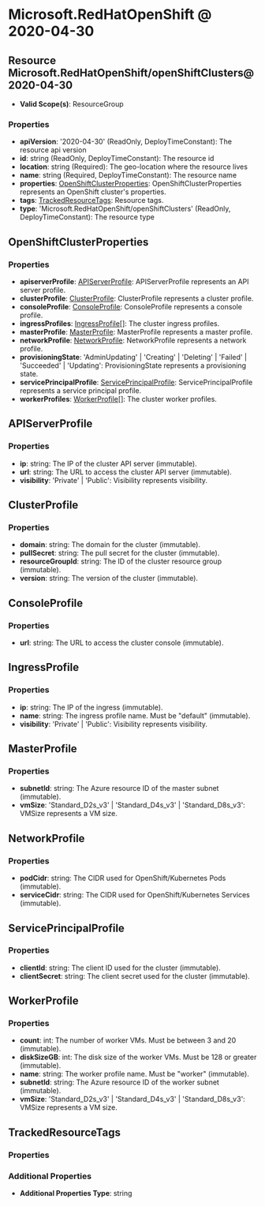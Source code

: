 # Microsoft.RedHatOpenShift @ 2020-04-30

## Resource Microsoft.RedHatOpenShift/openShiftClusters@2020-04-30
* **Valid Scope(s)**: ResourceGroup
### Properties
* **apiVersion**: '2020-04-30' (ReadOnly, DeployTimeConstant): The resource api version
* **id**: string (ReadOnly, DeployTimeConstant): The resource id
* **location**: string (Required): The geo-location where the resource lives
* **name**: string (Required, DeployTimeConstant): The resource name
* **properties**: [OpenShiftClusterProperties](#openshiftclusterproperties): OpenShiftClusterProperties represents an OpenShift cluster's properties.
* **tags**: [TrackedResourceTags](#trackedresourcetags): Resource tags.
* **type**: 'Microsoft.RedHatOpenShift/openShiftClusters' (ReadOnly, DeployTimeConstant): The resource type

## OpenShiftClusterProperties
### Properties
* **apiserverProfile**: [APIServerProfile](#apiserverprofile): APIServerProfile represents an API server profile.
* **clusterProfile**: [ClusterProfile](#clusterprofile): ClusterProfile represents a cluster profile.
* **consoleProfile**: [ConsoleProfile](#consoleprofile): ConsoleProfile represents a console profile.
* **ingressProfiles**: [IngressProfile](#ingressprofile)[]: The cluster ingress profiles.
* **masterProfile**: [MasterProfile](#masterprofile): MasterProfile represents a master profile.
* **networkProfile**: [NetworkProfile](#networkprofile): NetworkProfile represents a network profile.
* **provisioningState**: 'AdminUpdating' | 'Creating' | 'Deleting' | 'Failed' | 'Succeeded' | 'Updating': ProvisioningState represents a provisioning state.
* **servicePrincipalProfile**: [ServicePrincipalProfile](#serviceprincipalprofile): ServicePrincipalProfile represents a service principal profile.
* **workerProfiles**: [WorkerProfile](#workerprofile)[]: The cluster worker profiles.

## APIServerProfile
### Properties
* **ip**: string: The IP of the cluster API server (immutable).
* **url**: string: The URL to access the cluster API server (immutable).
* **visibility**: 'Private' | 'Public': Visibility represents visibility.

## ClusterProfile
### Properties
* **domain**: string: The domain for the cluster (immutable).
* **pullSecret**: string: The pull secret for the cluster (immutable).
* **resourceGroupId**: string: The ID of the cluster resource group (immutable).
* **version**: string: The version of the cluster (immutable).

## ConsoleProfile
### Properties
* **url**: string: The URL to access the cluster console (immutable).

## IngressProfile
### Properties
* **ip**: string: The IP of the ingress (immutable).
* **name**: string: The ingress profile name.  Must be "default" (immutable).
* **visibility**: 'Private' | 'Public': Visibility represents visibility.

## MasterProfile
### Properties
* **subnetId**: string: The Azure resource ID of the master subnet (immutable).
* **vmSize**: 'Standard_D2s_v3' | 'Standard_D4s_v3' | 'Standard_D8s_v3': VMSize represents a VM size.

## NetworkProfile
### Properties
* **podCidr**: string: The CIDR used for OpenShift/Kubernetes Pods (immutable).
* **serviceCidr**: string: The CIDR used for OpenShift/Kubernetes Services (immutable).

## ServicePrincipalProfile
### Properties
* **clientId**: string: The client ID used for the cluster (immutable).
* **clientSecret**: string: The client secret used for the cluster (immutable).

## WorkerProfile
### Properties
* **count**: int: The number of worker VMs.  Must be between 3 and 20 (immutable).
* **diskSizeGB**: int: The disk size of the worker VMs.  Must be 128 or greater (immutable).
* **name**: string: The worker profile name.  Must be "worker" (immutable).
* **subnetId**: string: The Azure resource ID of the worker subnet (immutable).
* **vmSize**: 'Standard_D2s_v3' | 'Standard_D4s_v3' | 'Standard_D8s_v3': VMSize represents a VM size.

## TrackedResourceTags
### Properties
### Additional Properties
* **Additional Properties Type**: string

